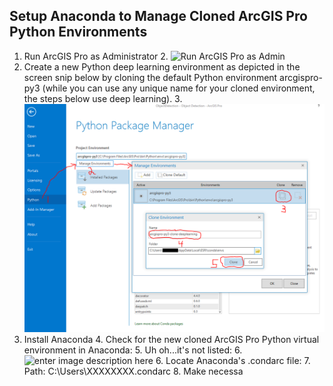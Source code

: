 ## Setup Anaconda to Manage Cloned ArcGIS Pro Python Environments

 1. Run ArcGIS Pro as Administrator
	 2. ![Run ArcGIS Pro as Admin](https://raw.githubusercontent.com/tjhallum/anaconda_arcgis_pro/master/1-run_arc_as_admin.png)
 2. Create a new Python deep learning environment as depicted in the screen snip below by cloning the default Python environment arcgispro-py3 (while you can use any unique name for your cloned environment, the steps below use deep learning).
	 3. ![enter image description here](https://github.com/tjhallum/anaconda_arcgis_pro/raw/master/2-create_new_virtual_env.png)
 3. Install Anaconda
	 4. Check for the new cloned ArcGIS Pro Python virtual environment in Anaconda:
		 5. Uh oh...it's not listed:
			 6. ![enter image description here](https://github.com/tjhallum/anaconda_arcgis_pro/raw/master/3-anaconda_cant_see_arcgis_pro_python_env.png)
		 6. Locate Anaconda's .condarc file:
			 7. Path: C:\Users\XXXXXXXX\.condarc
			 8. Make necessa

<!--stackedit_data:
eyJoaXN0b3J5IjpbMTY2MzMyNjYxMV19
-->